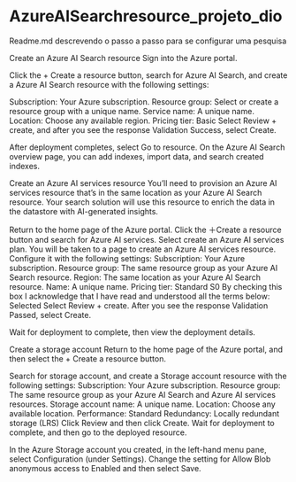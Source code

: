# AzureAISearchresource_projeto_dio
Readme.md descrevendo o passo a passo para se configurar uma pesquisa


Create an Azure AI Search resource
Sign into the Azure portal.

Click the + Create a resource button, search for Azure AI Search, and create a Azure AI Search resource with the following settings:

Subscription: Your Azure subscription.
Resource group: Select or create a resource group with a unique name.
Service name: A unique name.
Location: Choose any available region.
Pricing tier: Basic
Select Review + create, and after you see the response Validation Success, select Create.

After deployment completes, select Go to resource. On the Azure AI Search overview page, you can add indexes, import data, and search created indexes.

Create an Azure AI services resource
You’ll need to provision an Azure AI services resource that’s in the same location as your Azure AI Search resource. Your search solution will use this resource to enrich the data in the datastore with AI-generated insights.

Return to the home page of the Azure portal. Click the ＋Create a resource button and search for Azure AI services. Select create an Azure AI services plan. You will be taken to a page to create an Azure AI services resource. Configure it with the following settings:
Subscription: Your Azure subscription.
Resource group: The same resource group as your Azure AI Search resource.
Region: The same location as your Azure AI Search resource.
Name: A unique name.
Pricing tier: Standard S0
By checking this box I acknowledge that I have read and understood all the terms below: Selected
Select Review + create. After you see the response Validation Passed, select Create.

Wait for deployment to complete, then view the deployment details.

Create a storage account
Return to the home page of the Azure portal, and then select the + Create a resource button.

Search for storage account, and create a Storage account resource with the following settings:
Subscription: Your Azure subscription.
Resource group: The same resource group as your Azure AI Search and Azure AI services resources.
Storage account name: A unique name.
Location: Choose any available location.
Performance: Standard
Redundancy: Locally redundant storage (LRS)
Click Review and then click Create. Wait for deployment to complete, and then go to the deployed resource.

In the Azure Storage account you created, in the left-hand menu pane, select Configuration (under Settings).
Change the setting for Allow Blob anonymous access to Enabled and then select Save.
